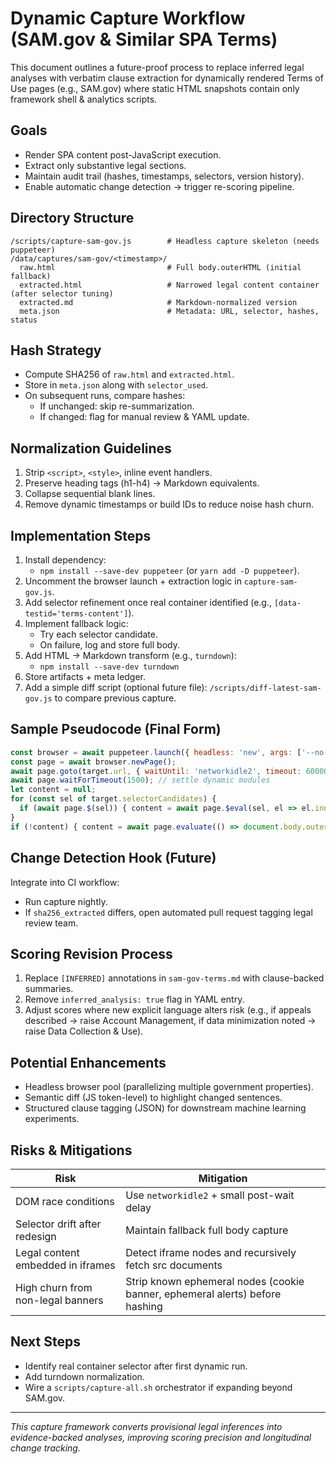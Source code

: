 # Dynamic Capture Workflow (SAM.gov & Similar SPA Terms)

This document outlines a future-proof process to replace inferred legal analyses with verbatim clause extraction for dynamically rendered Terms of Use pages (e.g., SAM.gov) where static HTML snapshots contain only framework shell & analytics scripts.

## Goals
- Render SPA content post-JavaScript execution.
- Extract only substantive legal sections.
- Maintain audit trail (hashes, timestamps, selectors, version history).
- Enable automatic change detection → trigger re-scoring pipeline.

## Directory Structure
```
/scripts/capture-sam-gov.js        # Headless capture skeleton (needs puppeteer)
/data/captures/sam-gov/<timestamp>/
  raw.html                         # Full body.outerHTML (initial fallback)
  extracted.html                   # Narrowed legal content container (after selector tuning)
  extracted.md                     # Markdown-normalized version
  meta.json                        # Metadata: URL, selector, hashes, status
```

## Hash Strategy
- Compute SHA256 of `raw.html` and `extracted.html`.
- Store in `meta.json` along with `selector_used`.
- On subsequent runs, compare hashes:
  - If unchanged: skip re-summarization.
  - If changed: flag for manual review & YAML update.

## Normalization Guidelines
1. Strip `<script>`, `<style>`, inline event handlers.
2. Preserve heading tags (h1-h4) → Markdown equivalents.
3. Collapse sequential blank lines.
4. Remove dynamic timestamps or build IDs to reduce noise hash churn.

## Implementation Steps
1. Install dependency:
   - `npm install --save-dev puppeteer` (or `yarn add -D puppeteer`).
2. Uncomment the browser launch + extraction logic in `capture-sam-gov.js`.
3. Add selector refinement once real container identified (e.g., `[data-testid='terms-content']`).
4. Implement fallback logic:
   - Try each selector candidate.
   - On failure, log and store full body.
5. Add HTML → Markdown transform (e.g., `turndown`):
   - `npm install --save-dev turndown`
6. Store artifacts + meta ledger.
7. Add a simple diff script (optional future file): `/scripts/diff-latest-sam-gov.js` to compare previous capture.

## Sample Pseudocode (Final Form)
```js
const browser = await puppeteer.launch({ headless: 'new', args: ['--no-sandbox'] });
const page = await browser.newPage();
await page.goto(target.url, { waitUntil: 'networkidle2', timeout: 60000 });
await page.waitForTimeout(1500); // settle dynamic modules
let content = null;
for (const sel of target.selectorCandidates) {
  if (await page.$(sel)) { content = await page.$eval(sel, el => el.innerHTML); record.selector_used = sel; break; }
}
if (!content) { content = await page.evaluate(() => document.body.outerHTML); record.selector_used = 'body'; record.notes = 'Fallback full body'; }
```

## Change Detection Hook (Future)
Integrate into CI workflow:
- Run capture nightly.
- If `sha256_extracted` differs, open automated pull request tagging legal review team.

## Scoring Revision Process
1. Replace `[INFERRED]` annotations in `sam-gov-terms.md` with clause-backed summaries.
2. Remove `inferred_analysis: true` flag in YAML entry.
3. Adjust scores where new explicit language alters risk (e.g., if appeals described → raise Account Management, if data minimization noted → raise Data Collection & Use).

## Potential Enhancements
- Headless browser pool (parallelizing multiple government properties).
- Semantic diff (JS token-level) to highlight changed sentences.
- Structured clause tagging (JSON) for downstream machine learning experiments.

## Risks & Mitigations
| Risk | Mitigation |
|------|------------|
| DOM race conditions | Use `networkidle2` + small post-wait delay |
| Selector drift after redesign | Maintain fallback full body capture |
| Legal content embedded in iframes | Detect iframe nodes and recursively fetch src documents |
| High churn from non-legal banners | Strip known ephemeral nodes (cookie banner, ephemeral alerts) before hashing |

## Next Steps
- Identify real container selector after first dynamic run.
- Add turndown normalization.
- Wire a `scripts/capture-all.sh` orchestrator if expanding beyond SAM.gov.

---
*This capture framework converts provisional legal inferences into evidence-backed analyses, improving scoring precision and longitudinal change tracking.*
